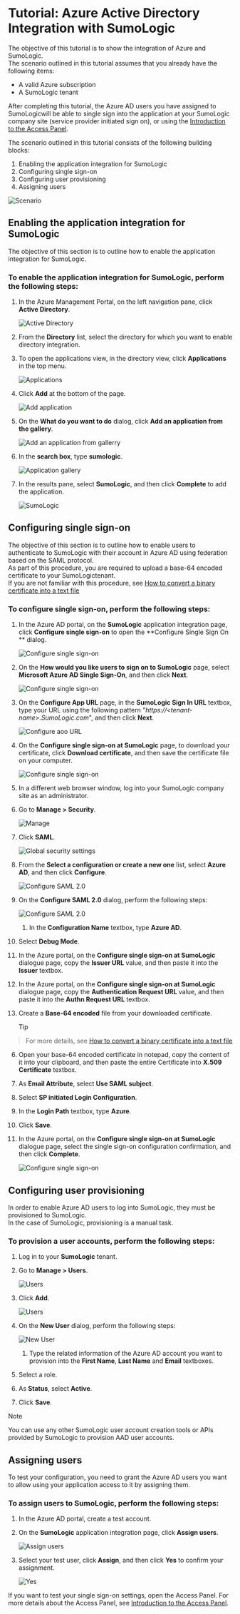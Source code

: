 <properties 
    pageTitle="Tutorial: Azure Active Directory Integration with SumoLogic | Microsoft Azure" 
    description="Learn how to use SumoLogic with Azure Active Directory to enable single sign-on, automated provisioning, and more!" 
    services="active-directory" 
    authors="MarkusVi"  
    documentationCenter="na" 
    manager="stevenpo"/>

<tags 
    ms.service="active-directory" 
    ms.devlang="na" 
    ms.topic="article" 
    ms.tgt_pltfrm="na" 
    ms.workload="identity" 
    ms.date="01/12/2016" 
    ms.author="markvi" />

# Tutorial: Azure Active Directory Integration with SumoLogic
The objective of this tutorial is to show the integration of Azure and SumoLogic.  
The scenario outlined in this tutorial assumes that you already have the following items:

* A valid Azure subscription
* A SumoLogic tenant

After completing this tutorial, the Azure AD users you have assigned to SumoLogicwill be able to single sign into the application at your SumoLogic company site (service provider initiated sign on), or using the [Introduction to the Access Panel](active-directory-saas-access-panel-introduction.md).

The scenario outlined in this tutorial consists of the following building blocks:

1. Enabling the application integration for SumoLogic
2. Configuring single sign-on
3. Configuring user provisioning
4. Assigning users

![Scenario](./media/active-directory-saas-sumologic-tutorial/IC778549.png "Scenario")

## Enabling the application integration for SumoLogic
The objective of this section is to outline how to enable the application integration for SumoLogic.

### To enable the application integration for SumoLogic, perform the following steps:
1. In the Azure Management Portal, on the left navigation pane, click **Active Directory**.

   ![Active Directory](./media/active-directory-saas-sumologic-tutorial/IC700993.png "Active Directory")

2. From the **Directory** list, select the directory for which you want to enable directory integration.

3. To open the applications view, in the directory view, click **Applications** in the top menu.

   ![Applications](./media/active-directory-saas-sumologic-tutorial/IC700994.png "Applications")

4. Click **Add** at the bottom of the page.

   ![Add application](./media/active-directory-saas-sumologic-tutorial/IC749321.png "Add application")

5. On the **What do you want to do** dialog, click **Add an application from the gallery**.

   ![Add an application from gallerry](./media/active-directory-saas-sumologic-tutorial/IC749322.png "Add an application from gallerry")

6. In the **search box**, type **sumologic**.

   ![Application gallery](./media/active-directory-saas-sumologic-tutorial/IC778550.png "Application gallery")

7. In the results pane, select **SumoLogic**, and then click **Complete** to add the application.

   ![SumoLogic](./media/active-directory-saas-sumologic-tutorial/IC778551.png "SumoLogic")


## Configuring single sign-on
The objective of this section is to outline how to enable users to authenticate to SumoLogic with their account in Azure AD using federation based on the SAML protocol.  
As part of this procedure, you are required to upload a base-64 encoded certificate to your SumoLogictenant.  
If you are not familiar with this procedure, see [How to convert a binary certificate into a text file](http://youtu.be/PlgrzUZ-Y1o)

### To configure single sign-on, perform the following steps:
1. In the Azure AD portal, on the **SumoLogic** application integration page, click **Configure single sign-on** to open the **Configure Single Sign On ** dialog.

   ![Configure single sign-on](./media/active-directory-saas-sumologic-tutorial/IC778552.png "Configure single sign-on")

2. On the **How would you like users to sign on to SumoLogic** page, select **Microsoft Azure AD Single Sign-On**, and then click **Next**.

   ![Configure single sign-on](./media/active-directory-saas-sumologic-tutorial/IC778553.png "Configure single sign-on")

3. On the **Configure App URL** page, in the **SumoLogic Sign In URL** textbox, type your URL using the following pattern "*https://\<tenant-name\>.SumoLogic.com*", and then click **Next**.

   ![Configure aoo URL](./media/active-directory-saas-sumologic-tutorial/IC778554.png "Configure aoo URL")

4. On the **Configure single sign-on at SumoLogic** page, to download your certificate, click **Download certificate**, and then save the certificate file on your computer.

   ![Configure single sign-on](./media/active-directory-saas-sumologic-tutorial/IC778555.png "Configure single sign-on")

5. In a different web browser window, log into your SumoLogic company site as an administrator.

6. Go to **Manage \> Security**.

   ![Manage](./media/active-directory-saas-sumologic-tutorial/IC778556.png "Manage")

7. Click **SAML**.

   ![Global security settings](./media/active-directory-saas-sumologic-tutorial/IC778557.png "Global security settings")

8. From the **Select a configuration or create a new one** list, select **Azure AD**, and then click **Configure**.

   ![Configure SAML 2.0](./media/active-directory-saas-sumologic-tutorial/IC778558.png "Configure SAML 2.0")

9. On the **Configure SAML 2.0** dialog, perform the following steps:

   ![Configure SAML 2.0](./media/active-directory-saas-sumologic-tutorial/IC778559.png "Configure SAML 2.0")

   1. In the **Configuration Name** textbox, type **Azure AD**.
2. Select **Debug Mode**.
3. In the Azure portal, on the **Configure single sign-on at SumoLogic** dialogue page, copy the **Issuer URL** value, and then paste it into the **Issuer** textbox.
4. In the Azure portal, on the **Configure single sign-on at SumoLogic** dialogue page, copy the **Authentication Request URL** value, and then paste it into the **Authn Request URL** textbox.
5. Create a **Base-64 encoded** file from your downloaded certificate.  

   > [!TIP]
> For more details, see [How to convert a binary certificate into a text file](http://youtu.be/PlgrzUZ-Y1o)
> 
6. Open your base-64 encoded certificate in notepad, copy the content of it into your clipboard, and then paste the entire Certificate into **X.509 Certificate** textbox.

7. As **Email Attribute**, select **Use SAML subject**.
8. Select **SP initiated Login Configuration**.
9. In the **Login Path** textbox, type **Azure**.
10. Click **Save**.

10. In the Azure portal, on the **Configure single sign-on at SumoLogic** dialogue page, select the single sign-on configuration confirmation, and then click **Complete**.

    ![Configure single sign-on](./media/active-directory-saas-sumologic-tutorial/IC778560.png "Configure single sign-on")


## Configuring user provisioning
In order to enable Azure AD users to log into SumoLogic, they must be provisioned to SumoLogic.  
In the case of SumoLogic, provisioning is a manual task.

### To provision a user accounts, perform the following steps:
1. Log in to your **SumoLogic** tenant.

2. Go to **Manage \> Users**.

   ![Users](./media/active-directory-saas-sumologic-tutorial/IC778561.png "Users")

3. Click **Add**.

   ![Users](./media/active-directory-saas-sumologic-tutorial/IC778562.png "Users")

4. On the **New User** dialog, perform the following steps:

   ![New User](./media/active-directory-saas-sumologic-tutorial/IC778563.png "New User")

   1. Type the related information of the Azure AD account you want to provision into the **First Name**, **Last Name** and **Email** textboxes.
2. Select a role.
3. As **Status**, select **Active**.
4. Click **Save**.


> [!NOTE]
> You can use any other SumoLogic user account creation tools or APIs provided by SumoLogic to provision AAD user accounts.
> 
> 
## Assigning users
To test your configuration, you need to grant the Azure AD users you want to allow using your application access to it by assigning them.

### To assign users to SumoLogic, perform the following steps:
1. In the Azure AD portal, create a test account.

2. On the **SumoLogic** application integration page, click **Assign users**.

   ![Assign users](./media/active-directory-saas-sumologic-tutorial/IC778564.png "Assign users")

3. Select your test user, click **Assign**, and then click **Yes** to confirm your assignment.

   ![Yes](./media/active-directory-saas-sumologic-tutorial/IC767830.png "Yes")


If you want to test your single sign-on settings, open the Access Panel. For more details about the Access Panel, see [Introduction to the Access Panel](active-directory-saas-access-panel-introduction.md).

